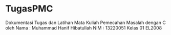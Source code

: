 # TugasPMC
Dokumentasi Tugas dan Latihan Mata Kuliah Pemecahan Masalah dengan C oleh
Nama : Muhammad Hanif Hibatullah
NIM  : 13220051
Kelas 01 EL2008
